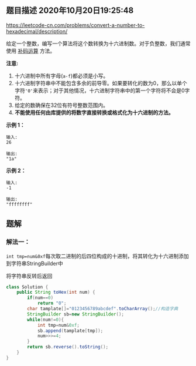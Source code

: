 ## 题目描述	2020年10月20日19:25:48

https://leetcode-cn.com/problems/convert-a-number-to-hexadecimal/description/

给定一个整数，编写一个算法将这个数转换为十六进制数。对于负整数，我们通常使用 [补码运算](https://baike.baidu.com/item/补码/6854613?fr=aladdin) 方法。

**注意:**

1. 十六进制中所有字母(`a-f`)都必须是小写。
2. 十六进制字符串中不能包含多余的前导零。如果要转化的数为0，那么以单个字符`'0'`来表示；对于其他情况，十六进制字符串中的第一个字符将不会是0字符。 
3. 给定的数确保在32位有符号整数范围内。
4. **不能使用任何由库提供的将数字直接转换或格式化为十六进制的方法。**

**示例 1：**

```
输入:
26

输出:
"1a"
```

**示例 2：**

```
输入:
-1

输出:
"ffffffff"
```

## 题解

### 解法一：

`int tmp=num&0xf`每次取二进制的后四位构成的十进制，将其转化为十六进制添加到字符串StringBuilder中

将字符串反转后返回

```java
class Solution {
    public String toHex(int num) {
        if(num==0)
        	return "0";
        char tamplate[]="0123456789abcdef".toCharArray();//构造字典
        StringBuilder sb=new StringBuilder();
        while(num!=0){
            int tmp=num&0xf;
            sb.append(tamplate[tmp]);
            num>>>=4;
        }
        return sb.reverse().toString();
    }
}
```


